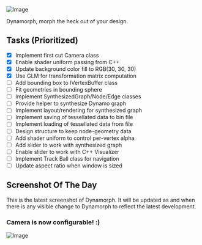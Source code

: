 ![Image](https://raw.github.com/ikeough/Dynamo/master/doc/distrib/Images/dynamo_logo_dark.png) 

Dynamorph, morph the heck out of your design.

## Tasks (Prioritized) ##

- [x] Implement first cut Camera class
- [x] Enable shader uniform passing from C++
- [x] Update background color fill to RGB(30, 30, 30)
- [x] Use GLM for transformation matrix computation
- [ ] Add bounding box to IVertexBuffer class
- [ ] Fit geometries in bounding sphere
- [ ] Implement SynthesizedGraph/Node/Edge classes
- [ ] Provide helper to synthesize Dynamo graph 
- [ ] Implement layout/rendering for synthesized graph
- [ ] Implement saving of tessellated data to bin file
- [ ] Implement loading of tessellated data from file
- [ ] Design structure to keep node-geometry data
- [ ] Add shader uniform to control per-vertex alpha
- [ ] Add slider to work with synthesized graph
- [ ] Enable slider to work with C++ Visualizer
- [ ] Implement Track Ball class for navigation
- [ ] Update aspect ratio when window is sized

## Screenshot Of The Day ##
This is the latest screenshot of Dynamorph. It will be updated as and when there is any visible change to Dynamorph to reflect the latest development.

### Camera is now configurable! :) ###
![Image](https://raw.githubusercontent.com/Benglin/Dynamo/Recharge_Ben/src/Extensions/Dynamorph/dynamorph-screen.png)
